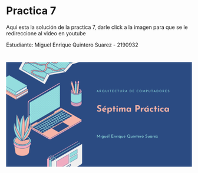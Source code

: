 # Practica 7 

Aqui esta la solución de la practica 7, darle click a la imagen para que se le redireccione al video en youtube

Estudiante: Miguel Enrique Quintero Suarez - 2190932
#

[![Tabla 2](https://github.com/Mirr1s/tech.github.io/blob/main/imagenes/455.png)](https://youtu.be/GM1QUAMFW60)

